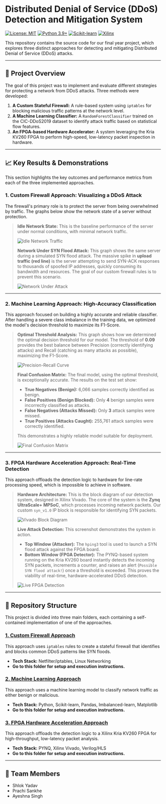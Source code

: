 # Distributed Denial of Service (DDoS) Detection and Mitigation System

[![License: MIT](https://img.shields.io/badge/License-MIT-yellow.svg)](https://opensource.org/licenses/MIT)
[![Python 3.9+](https://img.shields.io/badge/Python-3.9+-blue.svg)](https://www.python.org/downloads/)
[![Scikit-learn](https://img.shields.io/badge/Scikit--learn-orange)](https://scikit-learn.org/stable/)
[![Xilinx](https://img.shields.io/badge/Xilinx-FPGA-red)](https://www.xilinx.com/)

This repository contains the source code for our final year project, which explores three distinct approaches for detecting and mitigating Distributed Denial of Service (DDoS) attacks.

---

## 🚀 Project Overview

The goal of this project was to implement and evaluate different strategies for protecting a network from DDoS attacks. Three methods were developed:

1.  **A Custom Stateful Firewall:** A rule-based system using `iptables` for blocking malicious traffic patterns at the network level.
2.  **A Machine Learning Classifier:** A `RandomForestClassifier` trained on the CIC-DDoS2019 dataset to identify attack traffic based on statistical flow features.
3.  **An FPGA-based Hardware Accelerator:** A system leveraging the Kria KV260 FPGA to perform high-speed, low-latency packet inspection in hardware.

---

## 📈 Key Results & Demonstrations

This section highlights the key outcomes and performance metrics from each of the three implemented approaches.

### 1. Custom Firewall Approach: Visualizing a DDoS Attack

The firewall's primary role is to protect the server from being overwhelmed by traffic. The graphs below show the network state of a server without protection.

> **Idle Network State:** This is the baseline performance of the server under normal conditions, with minimal network traffic.
>
> ![Idle Network Traffic](results/idle_network.png)
>
> **Network Under SYN Flood Attack:** This graph shows the same server during a simulated SYN flood attack. The massive spike in **upload traffic (red line)** is the server attempting to send SYN-ACK responses to thousands of spoofed IP addresses, quickly consuming its bandwidth and resources. The goal of our custom firewall rules is to prevent this scenario.
>
> ![Network Under Attack](results/network_under_attack.png)

---

### 2. Machine Learning Approach: High-Accuracy Classification

This approach focused on building a highly accurate and reliable classifier. After handling a severe class imbalance in the training data, we optimized the model's decision threshold to maximize its F1-Score.

> **Optimal Threshold Analysis:** This graph shows how we determined the optimal decision threshold for our model. The threshold of **0.09** provides the best balance between Precision (correctly identifying attacks) and Recall (catching as many attacks as possible), maximizing the F1-Score.
>
> ![Precision-Recall Curve](results/graph.png)
>
> **Final Confusion Matrix:** The final model, using the optimal threshold, is exceptionally accurate. The results on the test set show:
> * **True Negatives (Benign):** 6,066 samples correctly identified as benign.
> * **False Positives (Benign Blocked):** Only **4** benign samples were incorrectly classified as attacks.
> * **False Negatives (Attacks Missed):** Only **3** attack samples were missed.
> * **True Positives (Attacks Caught):** 255,761 attack samples were correctly identified.
>
> This demonstrates a highly reliable model suitable for deployment.
>
> ![Final Confusion Matrix](results/conf2.png)

---

### 3. FPGA Hardware Acceleration Approach: Real-Time Detection

This approach offloads the detection logic to hardware for line-rate processing speed, which is impossible to achieve in software.

> **Hardware Architecture:** This is the block diagram of our detection system, designed in Xilinx Vivado. The core of the system is the **Zynq UltraScale+ MPSoC**, which processes incoming network packets. Our custom `syn_v1.0` IP block is responsible for identifying SYN packets.
>
> ![Vivado Block Diagram](results/HW_Vivado_BD.png)
>
> **Live Attack Detection:** This screenshot demonstrates the system in action.
> * **Top Window (Attacker):** The `hping3` tool is used to launch a SYN flood attack against the FPGA board.
> * **Bottom Window (FPGA Detector):** The PYNQ-based system running on the Kria KV260 board instantly detects the incoming SYN packets, increments a counter, and raises an alert (`Possible SYN flood attack!`) once a threshold is exceeded. This proves the viability of real-time, hardware-accelerated DDoS detection.
>
> ![Live FPGA Detection](results/Basic-detection.png)

---

## 📂 Repository Structure

This project is divided into three main folders, each containing a self-contained implementation of one of the approaches.

### [1. Custom Firewall Approach](./Firewall/)
This approach uses `iptables` rules to create a stateful firewall that identifies and blocks common DDoS patterns like SYN floods.

* **Tech Stack:** Netfilter/iptables, Linux Networking
* **Go to this folder for setup and execution instructions.**

### [2. Machine Learning Approach](./Machine%20Learning/)
This approach uses a machine learning model to classify network traffic as either benign or malicious.

* **Tech Stack:** Python, Scikit-learn, Pandas, Imbalanced-learn, Matplotlib
* **Go to this folder for setup and execution instructions.**

### [3. FPGA Hardware Acceleration Approach](./Kria%20KV260%20FPGA/)
This approach offloads the detection logic to a Xilinx Kria KV260 FPGA for high-throughput, low-latency packet analysis.

* **Tech Stack:** PYNQ, Xilinx Vivado, Verilog/HLS
* **Go to this folder for setup and execution instructions.**

---

## 👥 Team Members
* Shlok Yadav
* Prachi Sankhe
* Ayeshna Singh